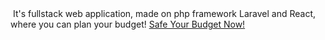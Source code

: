 <img src="https://i.postimg.cc/3xRSWtS3/Group-1-8.png" alt>
It's fullstack web application, made on php framework Laravel and React, where you can plan your budget!
<a href="http://safebudget.herokuapp.com/">Safe Your Budget Now!</a>
